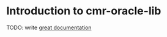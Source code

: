 # Introduction to cmr-oracle-lib

TODO: write [great documentation](http://jacobian.org/writing/great-documentation/what-to-write/)
